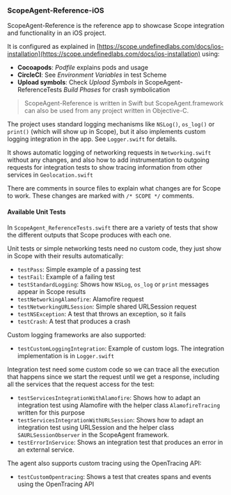 ### ScopeAgent-Reference-iOS

ScopeAgent-Reference is the reference app to showcase Scope integration and functionality in an iOS project. 

It is configured as explained in [https://scope.undefinedlabs.com/docs/ios-installation](https://scope.undefinedlabs.com/docs/ios-installation) using:

- **Cocoapods**: *Podfile* explains pods and usage
- **CircleCI**: See *Environment Variables* in test Scheme
- **Upload symbols**: Check *Upload Symbols* in ScopeAgent-ReferenceTests *Build Phases* for crash symbolication

> ScopeAgent-Reference is written in Swift but ScopeAgent.framework can also be used from any project written in Objective-C.
>

The project uses standard logging mechanisms like `NSLog()`, `os_log()` or `print()` (which will show up in Scope), but it also implements custom logging integration in the app. See `Logger.swift` for details.

It shows automatic logging of networking requests in `Networking.swift` without any changes, and also how to add instrumentation to outgoing requests for integration tests to show tracing information from other services in `Geolocation.swift`

There are comments in source files to explain what changes are for Scope to work. These changes are marked with  `/* SCOPE */` comments.

#### Available Unit Tests

In `ScopeAgent_ReferenceTests.swift` there are a variety of tests that show the different outputs that Scope produces with each one. 

Unit tests or simple networking tests need no custom code, they just show in Scope with their results automatically:

- `testPass`: Simple example of a passing test
- `testFail`: Example of a failing test
- `testStandardLogging`: Shows how `NSLog`, `os_log` or `print` messages appear in Scope results
- `testNetworkingAlamofire`: Alamofire request
- `testNetworkingURLSession`: Simple shared URLSession request
- `testNSException`: A test that throws an exception, so it fails
- `testCrash`: A test that produces a crash

Custom logging frameworks are also supported:

- `testCustomLoggingIntegration`: Example of custom logs. The integration implementation is in `Logger.swift`

Integration test need some custom code so we can trace all the execution that happens since we start the request until we get a response, including all the services that the request access for the test:

- `testServicesIntegrationWithAlamofire`: Shows how to adapt an integration test using Alamofire with the helper class `AlamofireTracing` written for this purpose
- `testServicesIntegrationWithURLSession`: Shows how to adapt an integration test using URLSession and the helper class `SAURLSessionObserver` in the ScopeAgent framework.
- `testErrorInService`: Shows an integration test that produces an error in an external service.

The agent also supports custom tracing using the OpenTracing API:

- `testCustomOpentracing`: Shows a test that creates spans and events using the OpenTracing API

